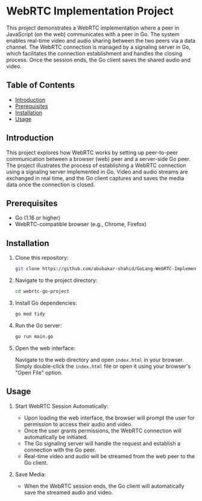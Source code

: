 # WebRTC Implementation Project

This project demonstrates a WebRTC implementation where a peer in JavaScript (on the web) communicates with a peer in Go. The system enables real-time video and audio sharing between the two peers via a data channel. The WebRTC connection is managed by a signaling server in Go, which facilitates the connection establishment and handles the closing process. Once the session ends, the Go client saves the shared audio and video.

## Table of Contents

- [Introduction](#introduction)
- [Prerequisites](#prerequisites)
- [Installation](#installation)
- [Usage](#usage)

## Introduction

This project explores how WebRTC works by setting up peer-to-peer communication between a browser (web) peer and a server-side Go peer. The project illustrates the process of establishing a WebRTC connection using a signaling server implemented in Go. Video and audio streams are exchanged in real time, and the Go client captures and saves the media data once the connection is closed.

## Prerequisites

- Go (1.16 or higher)
- WebRTC-compatible browser (e.g., Chrome, Firefox)

## Installation

1. Clone this repository:

   ```bash
   git clone https://github.com/abubakar-shahid/GoLang-WebRTC-Implementation.git
   ```

2. Navigate to the project directory:

   ```bash
   cd webrtc-go-project
   ```

3. Install Go dependencies:

   ```bash
   go mod tidy
   ```

4. Run the Go server:

   ```bash
   go run main.go
   ```

5. Open the web interface:
   
   Navigate to the web directory and open `index.html` in your browser. Simply double-click the `index.html` file or open it using your browser's "Open File" option.

## Usage

1. Start WebRTC Session Automatically:
   - Upon loading the web interface, the browser will prompt the user for permission to access their audio and video.
   - Once the user grants permissions, the WebRTC connection will automatically be initiated.
   - The Go signaling server will handle the request and establish a connection with the Go peer.
   - Real-time video and audio will be streamed from the web peer to the Go client.

2. Save Media:
   - When the WebRTC session ends, the Go client will automatically save the streamed audio and video.
